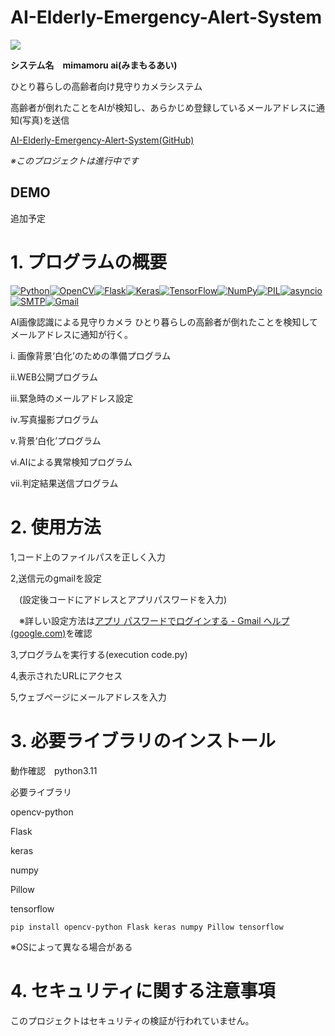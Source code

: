 # AI-Elderly-Emergency-Alert-System  



**![](https://lh7-us.googleusercontent.com/Dtkq6wnDS8QQn93AcJd_wP4oDmzrfZfXeLC_-vwLTux5sFtIHBjO5F8Bh1dJHjjfqTx0EH8ph4T3ezxOpiUFoYFp0ke1NlF7gypYD5zttpEnXMx_KzK41EYewPRahTaAlnkMIwdI4SrotIF0Hbkb8bs)**

**システム名　mimamoru ai(みまもるあい)**

ひとり暮らしの高齢者向け見守りカメラシステム

高齢者が倒れたことをAIが検知し、あらかじめ登録しているメールアドレスに通知(写真)を送信

[AI-Elderly-Emergency-Alert-System(GitHub)](https://github.com/60C60/AI-Elderly-Emergency-Alert-System)

*※このプロジェクトは進行中です*

## DEMO

追加予定





# 1. プログラムの概要

[![Python](https://img.shields.io/badge/Python-3776AB?style=for-the-badge&logo=python&logoColor=white)](https://www.python.org/)[![OpenCV](https://img.shields.io/badge/OpenCV-5C3EE8?style=for-the-badge&logo=opencv&logoColor=white)](https://opencv.org/)[![Flask](https://img.shields.io/badge/Flask-000000?style=for-the-badge&logo=flask&logoColor=white)](https://flask.palletsprojects.com/)[![Keras](https://img.shields.io/badge/Keras-D00000?style=for-the-badge&logo=keras&logoColor=white)](https://keras.io/)[![TensorFlow](https://img.shields.io/badge/TensorFlow-FF6F00?style=for-the-badge&logo=tensorflow&logoColor=white)](https://www.tensorflow.org/)[![NumPy](https://img.shields.io/badge/NumPy-013243?style=for-the-badge&logo=numpy&logoColor=white)](https://numpy.org/)[![PIL](https://img.shields.io/badge/PIL-512BD4?style=for-the-badge&logo=pillow&logoColor=white)](https://pillow.readthedocs.io/en/stable/)[![asyncio](https://img.shields.io/badge/asyncio-00C49F?style=for-the-badge&logo=python&logoColor=white)](https://docs.python.org/3/library/asyncio.html)[![SMTP](https://img.shields.io/badge/SMTP-0072C6?style=for-the-badge&logo=mail.ru&logoColor=white)](https://en.wikipedia.org/wiki/Simple_Mail_Transfer_Protocol)[![Gmail](https://img.shields.io/badge/Gmail-EA4335?style=for-the-badge&logo=gmail&logoColor=white)](https://www.gmail.com/)

AI画像認識による見守りカメラ
ひとり暮らしの高齢者が倒れたことを検知してメールアドレスに通知が行く。

i. 画像背景‘白化’のための準備プログラム

ii.WEB公開プログラム

iii.緊急時のメールアドレス設定

ⅳ.写真撮影プログラム

ⅴ.背景‘白化’プログラム

ⅵ.AIによる異常検知プログラム

ⅶ.判定結果送信プログラム


# 2. 使用方法
1,コード上のファイルパスを正しく入力

2,送信元のgmailを設定

　(設定後コードにアドレスとアプリパスワードを入力)

　※詳しい設定方法は[アプリ パスワードでログインする - Gmail ヘルプ (google.com)](https://support.google.com/mail/answer/185833?hl=ja)を確認

3,プログラムを実行する(execution code.py)

4,表示されたURLにアクセス

5,ウェブぺージにメールアドレスを入力

# 3. 必要ライブラリのインストール
動作確認　python3.11

必要ライブラリ

opencv-python

Flask

keras

numpy

Pillow

tensorflow

```
pip install opencv-python Flask keras numpy Pillow tensorflow

```
※OSによって異なる場合がある

# 4. セキュリティに関する注意事項

このプロジェクトはセキュリティの検証が行われていません。
